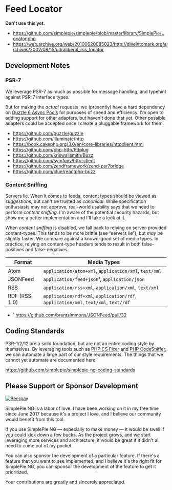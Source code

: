 # Feed Locator

**Don't use this yet.**

* https://github.com/simplepie/simplepie/blob/master/library/SimplePie/Locator.php
* https://web.archive.org/web/20100620085023/http://diveintomark.org/archives/2002/08/15/ultraliberal_rss_locator

## Development Notes

### PSR-7

We leverage PSR-7 as much as possible for message handling, and typehint against PSR-7 interface types.

But for making the _actual_ requests, we (presently) have a hard dependency on [Guzzle 6 Async Pools](http://docs.guzzlephp.org/en/stable/quickstart.html?highlight=GuzzleHttp\Pool) for purposes of speed and efficiency. I'm open to adding support for other adapters, but haven't done that yet. Other possible adapters could be accepted once I create a pluggable framework for them.

* <https://github.com/guzzle/guzzle>
* <https://github.com/illuminate/http>
* <https://book.cakephp.org/3.0/en/core-libraries/httpclient.html>
* <https://github.com/php-http/httplug>
* <https://github.com/kriswallsmith/Buzz>
* <https://github.com/symfony/http-client>
* <https://github.com/zendframework/zend-psr7bridge>
* <https://github.com/clue/reactphp-buzz>

### Content Sniffing

Servers lie. When it comes to feeds, content types should be viewed as _suggestions_, but can't be trusted as _canonical_. While specification enthusiasts may not approve, real-world usability says that we need to perform _content sniffing_. I'm aware of the potential security hazards, but show me a better implementation and I'll take a look at it.

When _content sniffing_ is disabled, we fall back to relying on server-provided content-types. This tends to be more brittle (see “servers lie”), but _may_ be slightly faster. We compare against a known-good set of media types. In practice, relying on content-type headers tends to result in both false-positives and false-negatives.

| Format | Media Types |
| ------ | ----------- |
| Atom | `application/atom+xml`, `application/xml`, `text/xml` |
| JSONFeed | `application/feed+json`¹, `application/json` |
| RSS | `application/rss+xml`, `application/xml`, `text/xml` |
| RDF (RSS 1.0) | `application/rdf+xml`, `application/rdf`, `application/xml`, `text/xml`, `text/rdf` |

* ¹ <https://github.com/brentsimmons/JSONFeed/pull/32>


## Coding Standards

PSR-1/2/12 are a solid foundation, but are not an entire coding style by themselves. By leveraging tools such as [PHP CS Fixer](http://cs.sensiolabs.org) and [PHP CodeSniffer](https://github.com/squizlabs/PHP_CodeSniffer), we can automate a large part of our style requirements. The things that we cannot yet automate are documented here:

<https://github.com/simplepie/simplepie-ng-coding-standards>

## Please Support or Sponsor Development

[![Beerpay](https://img.shields.io/beerpay/simplepie/simplepie-ng.svg?style=flat-square)](https://beerpay.io/simplepie/simplepie-ng)

SimplePie NG is a labor of love. I have been working on it in my free time since June 2017 because it's a project I love, and I believe our community would benefit from this tool.

If you use SimplePie NG — especially to make money — it would be swell if you could kick down a few bucks. As the project grows, and we start leveraging more services and architecture, it would be great if it didn't all need to come out of my pocket.

You can also sponsor the development of a particular feature. If there's a feature that you want to see implemented, and I believe it's the right fit for SimplePie NG, you can sponsor the development of the feature to get it prioritized.

Your contributions are greatly and sincerely appreciated.
